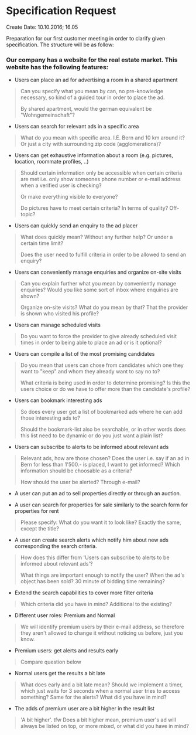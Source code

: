 Specification Request
============

Create Date: 10.10.2016; 16.05

Preparation for our first customer meeting in order to clarify given specification.
The structure will be as follow:

### Our company has a website for the real estate market. This website has the following features:

 * Users can place an ad for advertising a room in a shared apartment
> Can you specify what you mean by can, no pre-knowledge necessary, so kind of a guided tour in order to place the ad.
>
> By shared apartment, would the german equivalent be "Wohngemeinschaft"?

 * Users can search for relevant ads in a specific area
> What do you mean with specific area. I.E. Bern and 10 km around it? Or just a city with surrounding zip code (agglomerations)?

* Users can get exhaustive information about a room (e.g. pictures, location, roommate profiles, ..)
> Should certain information only be accessible when certain criteria are met i.e. only show someones phone number or e-mail address when a verified user is checking?
>
> Or make everything visible to everyone?
>
> Do pictures have to meet certain criteria? In terms of quality? Off-topic?

* Users can quickly send an enquiry to the ad placer
> What does quickly mean? Without any further help? Or under a certain time limit?
>
> Does the user need to fulfill criteria in order to be allowed to send an enquiry?

* Users can conveniently manage enquiries and organize on-site visits
> Can you explain further what you mean by conveniently manage enquiries? Would you like some sort of inbox where enquiries are shown?
>
> Organize on-site visits? What do you mean by that? That the provider is shown who visited his profile?

* Users can manage scheduled visits
> Do you want to force the provider to give already scheduled visit times in order to being able to place an ad or is it optional?

* Users can compile a list of the most promising candidates
> Do you mean that users can chose from candidates which one they want to "keep" and whom they already want to say no to?
>
> What criteria is being used in order to determine promising? Is this the users choice or do we have to offer more than the candidate's profile?

* Users can bookmark interesting ads
> So does every user get a list of bookmarked ads where he can add those interesting ads to?
>
> Should the bookmark-list also be searchable, or in other words does this list need to be dynamic or do you just want a plain list?

* Users can subscribe to alerts to be informed about relevant ads
> Relevant ads, how are those chosen? Does the user i.e. say if an ad in Bern for less than 1'500.- is placed, I want to get informed? Which information should be choosable as a criteria?
>
> How should the user be alerted? Through e-mail?

* A user can put an ad to sell properties directly or through an auction.


* A user can search for properties for sale similarly to the search form for properties for rent
> Please specify: What do you want it to look like? Exactly the same, except the title?

* A user can create search alerts which notify him about new ads corresponding the search criteria.
> How does this differ from 'Users can subscribe to alerts to be informed about relevant ads'?
>
> What things are important enough to notify the user? When the ad's object has been sold? 30 minute of bidding time remaining?

* Extend the search capabilities to cover more filter criteria
> Which criteria did you have in mind? Additional to the existing?

* Different user roles: Premium and Normal
> We will identify premium users by their e-mail address, so therefore they aren't allowed to change it without noticing us before, just you know.

* Premium users: get alerts and results early
> Compare question below

* Normal users get the results a bit late
> What does early and a bit late mean? Should we implement a timer, which just waits for 3 seconds when a normal user tries to access something? Same for the alerts?
> What did you have in mind?

* The adds of premium user are a bit higher in the result list
> 'A bit higher'.
> tfw
> Does a bit higher mean, premium user's ad will always be listed on top, or more mixed, or what did you have in mind?
